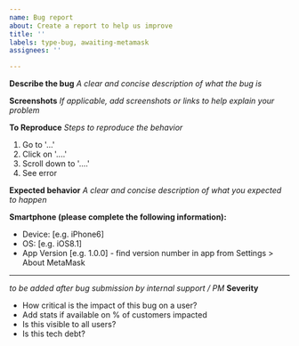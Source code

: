 ```yaml
---
name: Bug report
about: Create a report to help us improve
title: ''
labels: type-bug, awaiting-metamask
assignees: ''

---
```


**Describe the bug**
_A clear and concise description of what the bug is_

**Screenshots**
_If applicable, add screenshots or links to help explain your problem_

**To Reproduce**
_Steps to reproduce the behavior_
1. Go to '...'
2. Click on '....'
3. Scroll down to '....'
4. See error

**Expected behavior**
_A clear and concise description of what you expected to happen_

**Smartphone (please complete the following information):**
 - Device: [e.g. iPhone6]
 - OS: [e.g. iOS8.1]
 - App Version [e.g. 1.0.0] - find version number in app from Settings > About MetaMask


-------------------------------------------------------------
_to be added after bug submission by internal support / PM_
**Severity**


- How critical is the impact of this bug on a user?
- Add stats if available on % of customers impacted
- Is this visible to all users?
- Is this tech debt?
